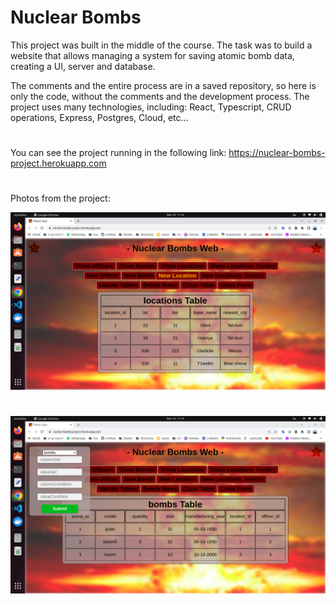 # Nuclear Bombs

This project was built in the middle of the course.
The task was to build a website that allows managing a system for saving atomic bomb data, creating a UI, server and database.

The comments and the entire process are in a saved repository, so here is only the code, without the comments and the development process.
The project uses many technologies, including:
React, Typescript, CRUD operations, Express, Postgres, Cloud, etc...

#

You can see the project running in the following link:
<a href="https://nuclear-bombs-project.herokuapp.com" target="_blank"> https://nuclear-bombs-project.herokuapp.com</a>

#

Photos from the project:

![Alt text](./readme_images/nuclear-bombs-1.png?raw=true 'Title')

#

![Alt text](./readme_images/nuclear-bombs-2.png?raw=true 'Title')
